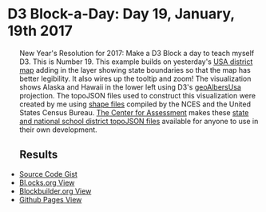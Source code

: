 # D3 Block-a-Day: Day 19, January, 19th 2017

<a href="https://dbetebenner.github.io/D3_01192017/"><img ref="https://gist.githubusercontent.com/dbetebenner/a921792d905be0889a7ded8c7af1c7d6/raw/a807c331680bec2bd57f424021090535af824651/thumbnail.png" align="left" hspace="12" vspace="100"></a>

New Year's Resolution for 2017: Make a D3 Block a day to teach myself D3. This is Number 19. This example
builds on yesterday's [USA district map](https://github.com/dbetebenner/D3_01172017) adding in the layer showing
state boundaries so that the map has better legibility. It also wires up the tooltip and zoom!
The visualization shows Alaska and Hawaii in the lower left
using D3's [geoAlbersUsa](https://github.com/d3/d3-geo/blob/master/README.md#geoAlbersUsa) projection.
The topoJSON files used to construct this visualization were created by me using
[shape files](https://nces.ed.gov/programs/edge/geographicDistrictBoundary.aspx) compiled by the NCES and the United States Census Bureau.
[The Center for Assessment](https://github.com/CenterForAssessment) makes these
[state and national school district topoJSON files](https://github.com/CenterForAssessment/SGPspatialData) available
for anyone to use in their own development.

## Results

* [Source Code Gist](https://gist.github.com/dbetebenner/a921792d905be0889a7ded8c7af1c7d6)
* [Bl.ocks.org View](http://bl.ocks.org/dbetebenner/a921792d905be0889a7ded8c7af1c7d6)
* [Blockbuilder.org View](http://blockbuilder.org/dbetebenner/a921792d905be0889a7ded8c7af1c7d6)
* [Github Pages View](https://dbetebenner.github.io/D3_01192017/)
